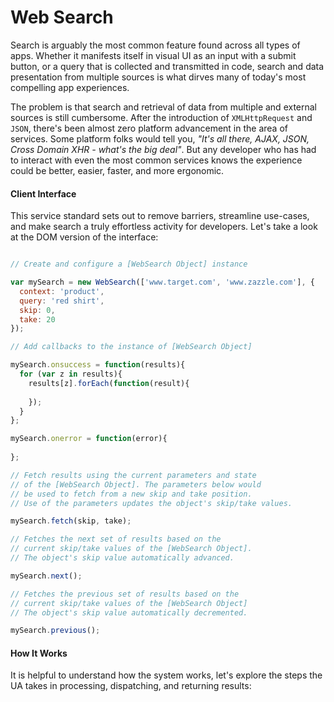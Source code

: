 Web Search
======

Search is arguably the most common feature found across all types of apps. Whether it manifests itself in visual UI as an input with a submit button, or a query that is collected and transmitted in code, search and data presentation from multiple sources is what dirves many of today's most compelling app experiences.

The problem is that search and retrieval of data from multiple and external sources is still cumbersome. After the introduction of `XMLHttpRequest` and `JSON`, there's been almost zero platform advancement in the area of services. Some platform folks would tell you, _"It's all there, AJAX, JSON, Cross Domain XHR - what's the big deal"_. But any developer who has had to interact with even the most common services knows the experience could be better, easier, faster, and more ergonomic.

#### Client Interface

This service standard sets out to remove barriers, streamline use-cases, and make search a truly effortless activity for developers. Let's take a look at the DOM version of the interface:

```javascript

// Create and configure a [WebSearch Object] instance

var mySearch = new WebSearch(['www.target.com', 'www.zazzle.com'], {
  context: 'product',
  query: 'red shirt',
  skip: 0,
  take: 20
});

// Add callbacks to the instance of [WebSearch Object]

mySearch.onsuccess = function(results){
  for (var z in results){
    results[z].forEach(function(result){
      
    });
  }
};

mySearch.onerror = function(error){
  
};

// Fetch results using the current parameters and state
// of the [WebSearch Object]. The parameters below would
// be used to fetch from a new skip and take position.
// Use of the parameters updates the object's skip/take values.

mySearch.fetch(skip, take);

// Fetches the next set of results based on the
// current skip/take values of the [WebSearch Object].
// The object's skip value automatically advanced.

mySearch.next();

// Fetches the previous set of results based on the
// current skip/take values of the [WebSearch Object]
// The object's skip value automatically decremented.

mySearch.previous();

```

#### How It Works

It is helpful to understand how the system works, let's explore the steps the UA takes in processing, dispatching, and returning results:


